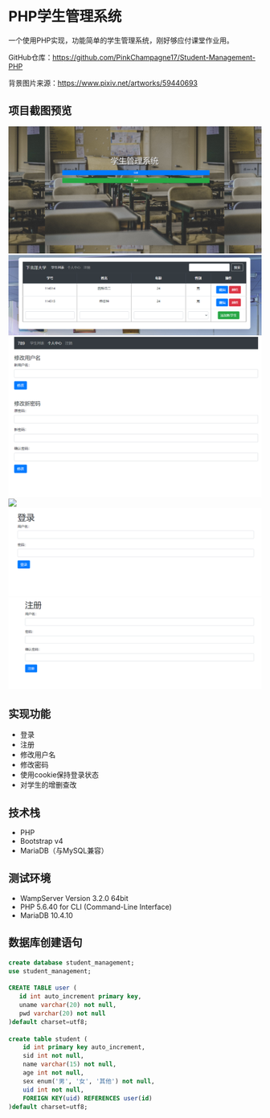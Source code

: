 # PHP学生管理系统
一个使用PHP实现，功能简单的学生管理系统，刚好够应付课堂作业用。

GitHub仓库：https://github.com/PinkChampagne17/Student-Management-PHP

背景图片来源：https://www.pixiv.net/artworks/59440693

## 项目截图预览
![](./screenshot/主页.png)
![](./screenshot/列表.png)
![](./screenshot/个人中心.png)
![](./screenshot/修改用户名.png)
![](./screenshot/登录.png)
![](./screenshot/注册.png)

## 实现功能
- 登录
- 注册
- 修改用户名
- 修改密码
- 使用cookie保持登录状态
- 对学生的增删查改

## 技术栈
- PHP
- Bootstrap v4
- MariaDB（与MySQL兼容）

## 测试环境
- WampServer Version 3.2.0 64bit
- PHP 5.6.40 for CLI (Command-Line Interface)
- MariaDB 10.4.10

## 数据库创建语句
```SQL
create database student_management;
use student_management;

CREATE TABLE user (
   id int auto_increment primary key,
   uname varchar(20) not null,
   pwd varchar(20) not null
)default charset=utf8;

create table student (
    id int primary key auto_increment,
    sid int not null,
    name varchar(15) not null,
    age int not null,
    sex enum('男', '女', '其他') not null,
    uid int not null,
    FOREIGN KEY(uid) REFERENCES user(id)
)default charset=utf8;
```